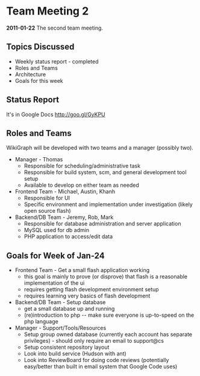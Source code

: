 # Team Meeting 2 #

**2011-01-22** The second team meeting.

## Topics Discussed ##

  * Weekly status report - completed
  * Roles and Teams
  * Architecture
  * Goals for this week

## Status Report ##

It's in Google Docs http://goo.gl/GyKPU

## Roles and Teams ##

WikiGraph will be developed with two teams and a manager (possibly two).

  * Manager - Thomas
    * Responsible for scheduling/administrative task
    * Responsible for build system, scm, and general development tool setup
    * Available to develop on either team as needed
  * Frontend Team - Michael, Austin, Khanh
    * Responsible for UI
    * Specific environment and implementation under investigation (likely open source flash)
  * Backend/DB Team - Jeremy, Rob, Mark
    * Responsible for database administration and server application
    * MySQL used for db admin
    * PHP application to access/edit data

## Goals for Week of Jan-24 ##

  * Frontend Team - Get a small flash application working
    * this goal is mainly to prove (or disprove) that flash is a reasonable implementation of the ui
    * requires getting flash development environment setup
    * requires learning very basics of flash development
  * Backend/DB Team - Setup database
    * get a small database up and running
    * (re)introduction to php -- make sure everyone is up-to-speed on the php language
  * Manager - Support/Tools/Resources
    * Setup group owned database (currently each account has separate privileges) - should only require an email to support@cs
    * Setup consistent repository layout
    * Look into build service (Hudson with ant)
    * Look into ReviewBoard for doing code reviews (potentially easy/better than built in email system that Google Code uses)